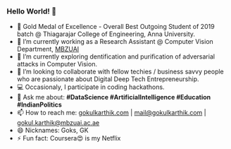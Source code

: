 ### Hello World! 👋
- 🥇 Gold Medal of Excellence - Overall Best Outgoing Student of 2019 batch @ Thiagarajar College of Engineering, Anna University.
- 🔭 I’m currently working as a Research Assistant @ Computer Vision Department, [MBZUAI](https://mbzuai.ac.ae)
- 🌱 I’m currently exploring dentification and purification of adversarial attacks in Computer Vision.
- 👯 I’m looking to collaborate with fellow techies / business savvy people who are passionate about Digital Deep Tech Entrepreneurship.
- 💻 Occasionaly, I participate in coding hackathons.
- 💬 Ask me about: **#DataScience #ArtificialIntelligence #Education #IndianPolitics**
- 📫 How to reach me: [gokulkarthik.com](https://gokulkarthik.com/) | mail@gokulkarthik.com | gokul.karthik@mbzuai.ac.ae
- 😄 Nicknames: Goks, GK
- ⚡ Fun fact: Coursera😍 is my Netflix
